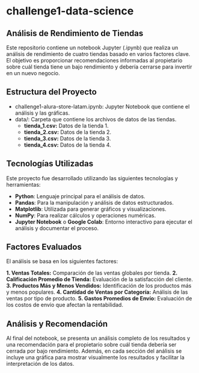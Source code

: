 # challenge1-data-science
## Análisis de Rendimiento de Tiendas
Este repositorio contiene un notebook Jupyter (.ipynb) que realiza un análisis de rendimiento de cuatro tiendas basado en varios factores clave. El objetivo es proporcionar recomendaciones informadas al propietario sobre cuál tienda tiene un bajo rendimiento y debería cerrarse para invertir en un nuevo negocio.

## Estructura del Proyecto
- challenge1-alura-store-latam.ipynb: Jupyter Notebook que contiene el análisis y las gráficas.
- data/: Carpeta que contiene los archivos de datos de las tiendas.
  - **tienda_1.csv:** Datos de la tienda 1.
  - **tienda_2.csv:** Datos de la tienda 2.
  - **tienda_3.csv:** Datos de la tienda 3.
  - **tienda_4.csv:** Datos de la tienda 4.

## Tecnologías Utilizadas
Este proyecto fue desarrollado utilizando las siguientes tecnologías y herramientas:

- **Python**: Lenguaje principal para el análisis de datos.
- **Pandas**: Para la manipulación y análisis de datos estructurados.
- **Matplotlib**: Utilizada para generar gráficos y visualizaciones.
- **NumPy**: Para realizar cálculos y operaciones numéricas.
- **Jupyter Notebook** o **Google Colab**: Entorno interactivo para ejecutar el análisis y documentar el proceso.


## Factores Evaluados
El análisis se basa en los siguientes factores:

**1. Ventas Totales:** Comparación de las ventas globales por tienda.
**2. Calificación Promedio de Tienda:** Evaluación de la satisfacción del cliente.
**3. Productos Más y Menos Vendidos:** Identificación de los productos más y menos populares.
**4. Cantidad de Ventas por Categoría:** Análisis de las ventas por tipo de producto.
**5. Gastos Promedios de Envío:** Evaluación de los costos de envío que afectan la rentabilidad.
   
## Análisis y Recomendación
Al final del notebook, se presenta un análisis completo de los resultados y una recomendación para el propietario sobre cuál tienda debería ser cerrada por bajo rendimiento. Además, en cada sección del análisis se incluye una gráfica para mostrar visualmente los resultados y facilitar la interpretación de los datos.

